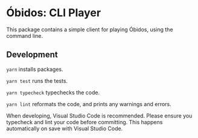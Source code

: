 # Óbidos: CLI Player

This package contains a simple client for playing Óbidos, using the command line.

## Development

`yarn` installs packages.

`yarn test` runs the tests.

`yarn typecheck` typechecks the code.

`yarn lint` reformats the code, and prints any warnings and errors.

When developing, Visual Studio Code is recommended.
Please ensure you typecheck and lint your code before committing.
This happens automatically on save with Visual Studio Code.
